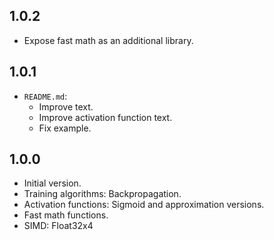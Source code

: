 ## 1.0.2

- Expose fast math as an additional library.

## 1.0.1

- `README.md`:
  - Improve text.
  - Improve activation function text.
  - Fix example.

## 1.0.0

- Initial version.
- Training algorithms: Backpropagation.
- Activation functions: Sigmoid and approximation versions.
- Fast math functions.
- SIMD: Float32x4
